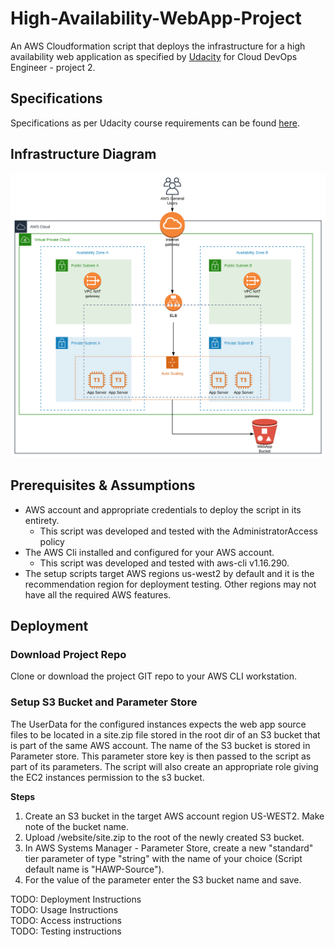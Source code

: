# High-Availability-WebApp-Project

An AWS Cloudformation script that deploys the infrastructure for a high availability web application as specified by [Udacity](https://www,udacity.com) for Cloud DevOps Engineer - project 2. 

## Specifications

Specifications as per Udacity course requirements can be found [here](./documentation/project_specifications.md).

## Infrastructure Diagram

![Infrastructure Diagram](./documentation/High-Availability-WebApp-Project.svg)

## Prerequisites & Assumptions

- AWS account and appropriate credentials to deploy the script in its entirety. 
    - This script was developed and tested with the AdministratorAccess policy
- The AWS Cli installed and configured for your AWS account. 
    - This script was developed and tested with aws-cli v1.16.290.
- The setup scripts target AWS regions us-west2 by default and it is the recommendation region for deployment testing. Other regions may not have all the required AWS features.

## Deployment

### Download Project Repo

Clone or download the project GIT repo to your AWS CLI workstation. 

### Setup S3 Bucket and Parameter Store

The UserData for the configured instances expects the web app source files to be located in a site.zip file stored in the root dir of an S3 bucket that is part of the same AWS account. The name of the S3 bucket is stored in Parameter store. This parameter store key is then passed to the script as part of its parameters. The script will also create an appropriate role giving the EC2 instances permission to the s3 bucket. 

**Steps**

1. Create an S3 bucket in the target AWS account region US-WEST2. Make note of the bucket name. 
2. Upload /website/site.zip to the root of the newly created S3 bucket. 
3. In AWS Systems Manager - Parameter Store, create a new "standard" tier parameter of type "string" with the name of your choice (Script default name is "HAWP-Source").
4. For the value of the parameter enter the S3 bucket name and save. 


TODO: Deployment Instructions  
TODO: Usage Instructions  
TODO: Access instructions  
TODO: Testing instructions
